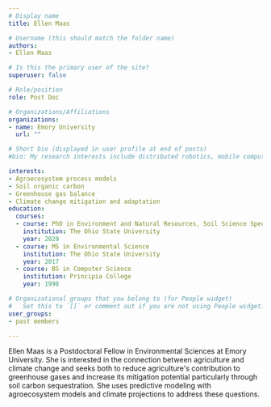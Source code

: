 ```yaml
---
# Display name
title: Ellen Maas

# Username (this should match the folder name)
authors:
- Ellen Maas

# Is this the primary user of the site?
superuser: false

# Role/position
role: Post Doc

# Organizations/Affiliations
organizations:
- name: Emory University
  url: ""

# Short bio (displayed in user profile at end of posts)
#bio: My research interests include distributed robotics, mobile computing and programmable matter.

interests:
- Agroecosystem process models
- Soil organic carbon
- Greenhouse gas balance
- Climate change mitigation and adaptation
education:
  courses:
  - course: PhD in Environment and Natural Resources, Soil Science Specialization
    institution: The Ohio State University
    year: 2020
  - course: MS in Environmental Science
    institution: The Ohio State University
    year: 2017
  - course: BS in Computer Science
    institution: Principia College
    year: 1998

# Organizational groups that you belong to (for People widget)
#   Set this to `[]` or comment out if you are not using People widget.
user_groups:
- past members

---
```


Ellen Maas is a Postdoctoral Fellow in Environmental Sciences at Emory University. She is interested in the connection between agriculture and climate change and seeks both to reduce agriculture's contribution to greenhouse gases and increase its mitigation potential particularly through soil carbon sequestration. She uses predictive modeling with agroecosystem models and climate projections to address these questions. 
